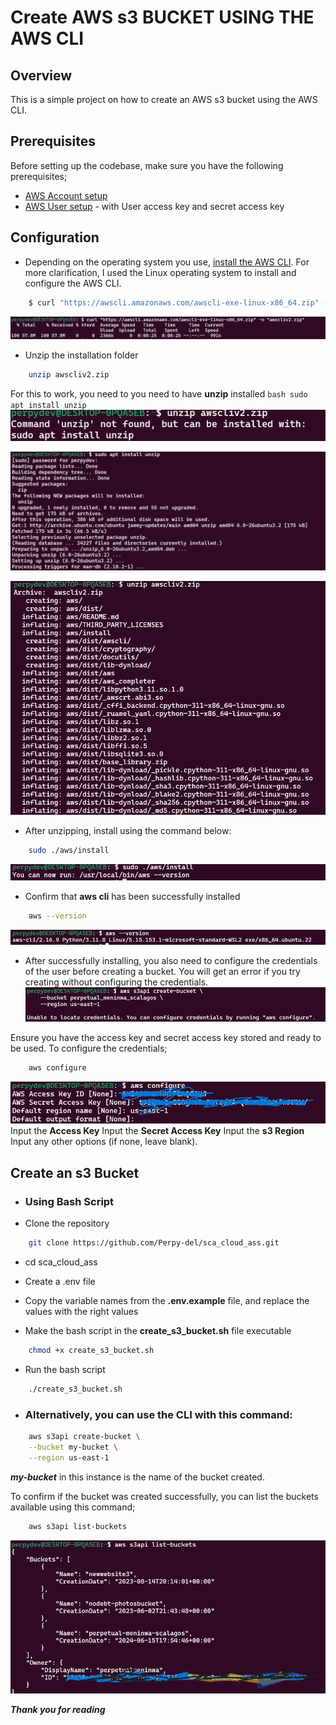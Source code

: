 # Create AWS s3 BUCKET USING THE AWS CLI

## Overview
This is a simple project on how to create an AWS s3 bucket using the AWS CLI.

## Prerequisites

Before setting up the codebase, make sure you have the following prerequisites;

- [AWS Account setup](https://console.aws.amazon.com/console/home)
- [AWS User setup](https://console.aws.amazon.com/console/) - with User access key and secret access key

## Configuration

- Depending on the operating system you use, [install the AWS CLI](https://docs.aws.amazon.com/cli/latest/userguide/getting-started-install.html). For more clarification, I used the Linux operating system to install and configure the AWS CLI.

```bash
    $ curl "https://awscli.amazonaws.com/awscli-exe-linux-x86_64.zip" -o "awscliv2.zip"
```
![Installing the AWS CLI](./images/cli01.png)

- Unzip the installation folder

```bash
    unzip awscliv2.zip
```
For this to work, you need to you need to have **unzip** installed `bash sudo apt install unzip`
![Error unzipping](./images/cli02.png)

![Installing unzip](./images/cli03.png)

![Unzipping](./images/cli04.png)

- After unzipping, install using the command below:
```bash
    sudo ./aws/install
```
![Installing the unzipped file](./images/cli05.png)

- Confirm that **aws cli** has been successfully installed
```bash
    aws --version
```
![confirm installation](./images/cli06.png)

- After successfully installing, you also need to configure the credentials of the user before creating a bucket. You will get an error if you try creating without configuring the credentials.
![Error creating bucket](./images/cli07.png)

Ensure you have the access key and secret access key stored and ready to be used.
To configure the credentials;
```bash
    aws configure
```
![Configuring Access Key and Secret](./images/cli-08.png)
Input the **Access Key**
Input the **Secret Access Key**
Input the **s3 Region**
Input any other options (if none, leave blank).

## Create an s3 Bucket
- ### Using Bash Script

- Clone the repository

```bash
    git clone https://github.com/Perpy-del/sca_cloud_ass.git
```

- cd sca_cloud_ass

- Create a .env file

- Copy the variable names from the **.env.example** file, and replace the values with the right values

- Make the bash script in the **create_s3_bucket.sh** file executable

```bash
    chmod +x create_s3_bucket.sh
```

- Run the bash script

```bash
    ./create_s3_bucket.sh
```

- ### Alternatively, you can use the CLI with this command:

```bash
    aws s3api create-bucket \
    --bucket my-bucket \
    --region us-east-1
```

_**my-bucket**_ in this instance is the name of the bucket created.

To confirm if the bucket was created successfully, you can list the buckets available using this command;

```bash
    aws s3api list-buckets
```

![Listing buckets](./images/cli11.png)

_**Thank you for reading**_

